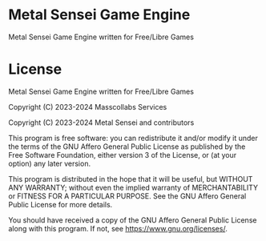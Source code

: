 # Metal Sensei Game Engine

Metal Sensei Game Engine written for Free/Libre Games

# License

Metal Sensei Game Engine written for Free/Libre Games

Copyright (C) 2023-2024 Masscollabs Services

Copyright (C) 2023-2024 Metal Sensei and contributors

This program is free software: you can redistribute it and/or modify
it under the terms of the GNU Affero General Public License as published
by the Free Software Foundation, either version 3 of the License, or
(at your option) any later version.

This program is distributed in the hope that it will be useful,
but WITHOUT ANY WARRANTY; without even the implied warranty of
MERCHANTABILITY or FITNESS FOR A PARTICULAR PURPOSE.  See the
GNU Affero General Public License for more details.

You should have received a copy of the GNU Affero General Public License
along with this program.  If not, see <https://www.gnu.org/licenses/>.
